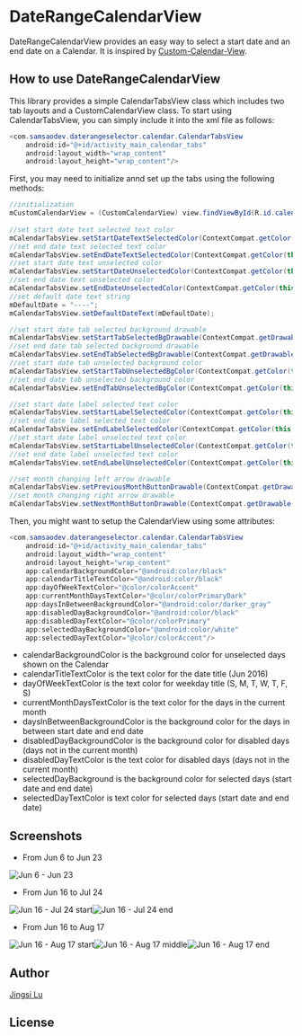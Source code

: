 # DateRangeCalendarView


DateRangeCalendarView provides an easy way to select a start date and an end date on a Calendar. It is inspired by [Custom-Calendar-View](https://github.com/npanigrahy/Custom-Calendar-View).

## How to use DateRangeCalendarView

This library provides a simple CalendarTabsView class which includes two tab layouts and a CustomCalendarView class.
To start using CalendarTabsView, you can simply include it into the xml file as follows:
```java
<com.samsaodev.daterangeselector.calendar.CalendarTabsView
    android:id="@+id/activity_main_calendar_tabs"
    android:layout_width="wrap_content"
    android:layout_height="wrap_content"/>
```
First, you may need to initialize annd set up the tabs using the following methods:

```java
//initialization
mCustomCalendarView = (CustomCalendarView) view.findViewById(R.id.calendar_view);
   
//set start date text selected text color
mCalendarTabsView.setStartDateTextSelectedColor(ContextCompat.getColor(this, R.color.theme_green_lime));
//set end date text selected text color
mCalendarTabsView.setEndDateTextSelectedColor(ContextCompat.getColor(this, R.color.theme_green_lime));
//set start date text unselected color
mCalendarTabsView.setStartDateUnselectedColor(ContextCompat.getColor(this, R.color.theme_gray_text_lighter));
//set end date text unselected color
mCalendarTabsView.setEndDateUnselectedColor(ContextCompat.getColor(this, R.color.theme_gray_text_lighter));
//set default date text string
mDefaultDate = "----";
mCalendarTabsView.setDefaultDateText(mDefaultDate);

//set start date tab selected background drawable
mCalendarTabsView.setStartTabSelectedBgDrawable(ContextCompat.getDrawable(this, R.drawable.bg_calendar_selected_tab));
//set end date tab selected background drawable
mCalendarTabsView.setEndTabSelectedBgDrawable(ContextCompat.getDrawable(this, R.drawable.bg_calendar_selected_tab));
//set start date tab unselected background color
mCalendarTabsView.setStartTabUnselectedBgColor(ContextCompat.getColor(this, R.color.theme_gray_light));
//set end date tab unselected background color
mCalendarTabsView.setEndTabUnselectedBgColor(ContextCompat.getColor(this, R.color.theme_gray_light));

//set start date label selected text color
mCalendarTabsView.setStartLabelSelectedColor(ContextCompat.getColor(this, android.R.color.black));
//set end date label selected text color
mCalendarTabsView.setEndLabelSelectedColor(ContextCompat.getColor(this, android.R.color.black));
//set start date label unselected text color
mCalendarTabsView.setStartLabelUnselectedColor(ContextCompat.getColor(this, R.color.theme_gray_text_lighter));
//set end date label unselected text color
mCalendarTabsView.setEndLabelUnselectedColor(ContextCompat.getColor(this, R.color.theme_gray_text_lighter));

//set month changing left arrow drawable
mCalendarTabsView.setPreviousMonthButtonDrawable(ContextCompat.getDrawable(this, R.drawable.ic_keyboard_arrow_left_green_36dp));
//set month changing right arrow drawable
mCalendarTabsView.setNextMonthButtonDrawable(ContextCompat.getDrawable(this, R.drawable.ic_keyboard_arrow_right_green_36dp));
```
Then, you might want to setup the CalendarView using some attributes:

```java
<com.samsaodev.daterangeselector.calendar.CalendarTabsView
    android:id="@+id/activity_main_calendar_tabs"
    android:layout_width="wrap_content"
    android:layout_height="wrap_content"
    app:calendarBackgroundColor="@android:color/black"
    app:calendarTitleTextColor="@android:color/black"
    app:dayOfWeekTextColor="@color/colorAccent"
    app:currentMonthDaysTextColor="@color/colorPrimaryDark"
    app:daysInBetweenBackgroundColor="@android:color/darker_gray"
    app:disabledDayBackgroundColor="@android:color/black"
    app:disabledDayTextColor="@color/colorPrimary"
    app:selectedDayBackgroundColor="@android:color/white"
    app:selectedDayTextColor="@color/colorAccent"/>
```

* calendarBackgroundColor is the background color for unselected days shown on the Calendar
* calendarTitleTextColor is the text color for the date title (Jun 2016)
* dayOfWeekTextColor is the text color for weekday title (S, M, T, W, T, F, S)
* currentMonthDaysTextColor is the text color for the days in the current month
* daysInBetweenBackgroundColor is the background color for the days in between start date and end date
* disabledDayBackgroundColor is the background color for disabled days (days not in the current month)
* disabledDayTextColor is the text color for disabled days (days not in the current month)
* selectedDayBackground is the background color for selected days (start date and end date)
* selectedDayTextColor is text color for selected days (start date and end date)

## Screenshots

* From Jun 6 to Jun 23

![Jun 6 - Jun 23](https://raw.githubusercontent.com/samsao/DateRangeCalendarView/master/screenshots/Jun6_23.png?token=AFhW-wib3BTIfqTEKG8pX4afx9HCVvHxks5XZFFTwA%3D%3D)

* From Jun 16 to Jul 24

![Jun 16 - Jul 24 start](https://github.com/samsao/DateRangeCalendarView/blob/master/screenshots/Jun16_24_start.png?raw=true)![Jun 16 - Jul 24 end](https://github.com/samsao/DateRangeCalendarView/blob/master/screenshots/Jun16_24_end.png?raw=true)

* From Jun 16 to Aug 17

![Jun 16 - Aug 17 start](https://github.com/samsao/DateRangeCalendarView/blob/master/screenshots/Jun16_Aug17_start.png?raw=true)![Jun 16 - Aug 17 middle](https://github.com/samsao/DateRangeCalendarView/blob/master/screenshots/Jun16_Aug17_middle.png?raw=true)![Jun 16 - Aug 17 end](https://github.com/samsao/DateRangeCalendarView/blob/master/screenshots/Jun16_Aug17_end.png?raw=true)

## Author

[Jingsi Lu](https://github.com/qcdyx)

## License

